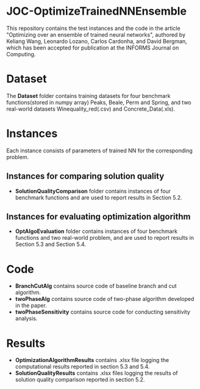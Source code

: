 # JOC-OptimizeTrainedNNEnsemble
This repository contains the test instances and the code in the article "Optimizing over an ensemble of trained neural networks", authored by Keliang Wang, Leonardo Lozano, Carlos Cardonha, and David Bergman, which has been accepted for publication at the INFORMS Journal on Computing.
# Dataset
The **Dataset** folder contains training datasets for four benchmark functions(stored in numpy array) Peaks, Beale, Perm and Spring, and two real-world datasets Winequality_red(.csv) and Concrete_Data(.xls).
# Instances
Each instance consists of parameters of trained NN for the corresponding problem.
## Instances for comparing solution quality
- **SolutionQualityComparison** folder contains instances of four benchmark functions and are used to report results in Section 5.2.
## Instances for evaluating optimization algorithm
- **OptAlgoEvaluation** folder contains instances of four benchmark functions and two real-world problem, and are used to report results in Section 5.3 and Section 5.4. 
# Code
- **BranchCutAlg** contains source code of baseline branch and cut algorithm.
- **twoPhaseAlg** contains source code of two-phase algorithm developed in the paper.
- **twoPhaseSensitivity** contains source code for conducting sensitivity analysis.
# Results
- **OptimizationAlgorithmResults** contains .xlsx file logging the computational results reported in section 5.3 and 5.4.
- **SolutionQualityResults** contains .xlsx files logging the results of solution quality comparison reported in section 5.2.
